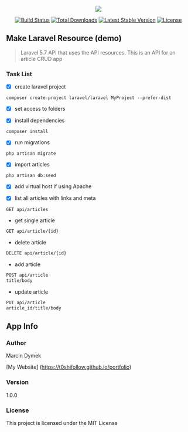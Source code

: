 <p align="center"><img src="https://laravel.com/assets/img/components/logo-laravel.svg"></p>

<p align="center">
<a href="https://travis-ci.org/laravel/framework"><img src="https://travis-ci.org/laravel/framework.svg" alt="Build Status"></a>
<a href="https://packagist.org/packages/laravel/framework"><img src="https://poser.pugx.org/laravel/framework/d/total.svg" alt="Total Downloads"></a>
<a href="https://packagist.org/packages/laravel/framework"><img src="https://poser.pugx.org/laravel/framework/v/stable.svg" alt="Latest Stable Version"></a>
<a href="https://packagist.org/packages/laravel/framework"><img src="https://poser.pugx.org/laravel/framework/license.svg" alt="License"></a>
</p>

## Make Laravel Resource (demo)

>Laravel 5.7 API that uses the API resources. This is an API for an article CRUD app

### Task List

- [x] create laravel project

`composer create-project laravel/laravel MyProject --prefer-dist`
- [x] set access to folders


- [x] install dependencies

`composer install`

- [x] run migrations

`php artisan migrate`

- [x] import articles

`php artisan db:seed`

- [x] add virtual host if using Apache

- [x] list all articles with links and meta

``` bash
GET api/articles
```
- get single article
``` bash
GET api/article/{id}
```

- delete article
``` bash
DELETE api/article/{id}
```

- add article
``` bash
POST api/article
title/body
```

- update article
``` bash
PUT api/article
article_id/title/body
```

## App Info

### Author
Marcin Dymek

[My Website] (https://t0shifollow.github.io/portfolio)

### Version

1.0.0

### License

This project is licensed under the MIT License

